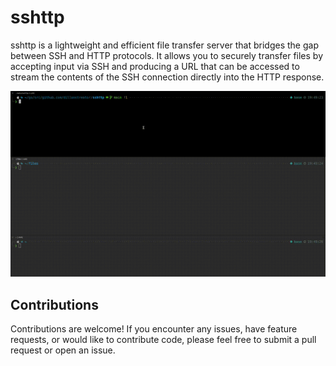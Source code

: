 # sshttp

sshttp is a lightweight and efficient file transfer server that bridges the gap between SSH and HTTP protocols. It allows you to securely transfer files by accepting input via SSH and producing a URL that can be accessed to stream the contents of the SSH connection directly into the HTTP response.

![sshttp demo video](./sshttp.gif)

## Contributions

Contributions are welcome! If you encounter any issues, have feature requests, or would like to contribute code, please feel free to submit a pull request or open an issue.

